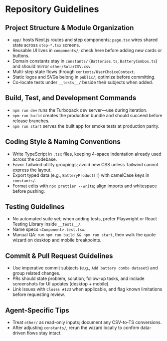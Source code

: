 # Repository Guidelines

## Project Structure & Module Organization
- `app/` hosts Next.js routes and step components; `page.tsx` wires shared state across `step-*.tsx` screens.
- Reusable UI lives in `components/`; check here before adding new cards or buttons.
- Domain constants stay in `constants/` (`Batteries.ts`, `BatteryCombos.ts`) and should mirror `other/SolarCSV.csv`.
- Multi-step state flows through `contexts/UserChoiceContext`.
- Static logos and SVGs belong in `public/`; optimize before committing.
- Co-locate tests under `__tests__/` beside their subjects when added.

## Build, Test, and Development Commands
- `npm run dev` runs the Turbopack dev server—use during iteration.
- `npm run build` creates the production bundle and should succeed before release branches.
- `npm run start` serves the built app for smoke tests at production parity.

## Coding Style & Naming Conventions
- Write TypeScript in `.tsx` files, keeping 4-space indentation already used across the codebase.
- Favor Tailwind utility groupings; avoid new CSS unless Tailwind cannot express the layout.
- Export typed data (e.g., `BatteryProduct[]`) with camelCase keys in `constants/`.
- Format edits with `npx prettier --write`; align imports and whitespace before pushing.

## Testing Guidelines
- No automated suite yet; when adding tests, prefer Playwright or React Testing Library inside `__tests__/`.
- Name specs `<Component>.test.tsx`.
- Manual QA: run `npm run build && npm run start`, then walk the quote wizard on desktop and mobile breakpoints.

## Commit & Pull Request Guidelines
- Use imperative commit subjects (e.g., `Add battery combo dataset`) and group related changes.
- PRs should state problem, solution, follow-up tasks, and include screenshots for UI updates (desktop + mobile).
- Link issues with `Closes #123` when applicable, and flag known limitations before requesting review.

## Agent-Specific Tips
- Treat `other/` as read-only inputs; document any CSV-to-TS conversions.
- After adjusting `constants/`, rerun the wizard locally to confirm data-driven flows stay intact.
